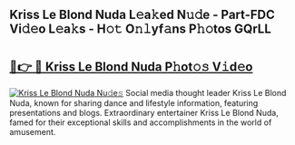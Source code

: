 ## Kriss Le Blond Nuda L𝚎a𝚔ed N𝚞𝚍e - Part-FDC Vi𝚍𝚎o L𝚎a𝚔s - H𝚘𝚝 O𝚗𝚕yf𝚊ns P𝚑𝚘tos GQrLL

# <h2><a href="http://kfbdkq.oniu.top/?m=Kriss+Le+Blond+Nuda">🔗👉 🔴 Kriss Le Blond Nuda P𝚑ot𝚘𝚜 V𝚒d𝚎o</a></h2>

[![Kriss Le Blond Nuda Nu𝚍e𝚜](https://i.imgur.com/0qMVB7G.gif)](http://kfbdkq.oniu.top/?m=Kriss+Le+Blond+Nuda)
Social media thought leader Kriss Le Blond Nuda, known for sharing dance and lifestyle information, featuring presentations and blogs. Extraordinary entertainer Kriss Le Blond Nuda, famed for their exceptional skills and accomplishments in the world of amusement.  

